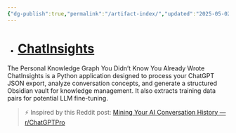 ```yaml
---
{"dg-publish":true,"permalink":"/artifact-index/","updated":"2025-05-02T22:00:01.404+01:00"}
---
```


- # [ChatInsights](https://github.com/Eden-Eldith/ChatInsights)
The Personal Knowledge Graph You Didn’t Know You Already Wrote
ChatInsights is a Python application designed to process your ChatGPT JSON export, analyze conversation concepts, and generate a structured Obsidian vault for knowledge management. It also extracts training data pairs for potential LLM fine-tuning.
> ⚡️ Inspired by this Reddit post: [Mining Your AI Conversation History — r/ChatGPTPro](https://www.reddit.com/r/ChatGPTPro/comments/1jzzgie/mining_your_ai_conversation_history_the_complete/)